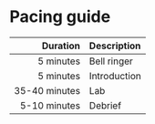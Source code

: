 # Pacing guide

Duration | Description
  -:|:-
5 minutes | Bell ringer
5 minutes |Introduction
35-40 minutes | Lab
5-10 minutes | Debrief
